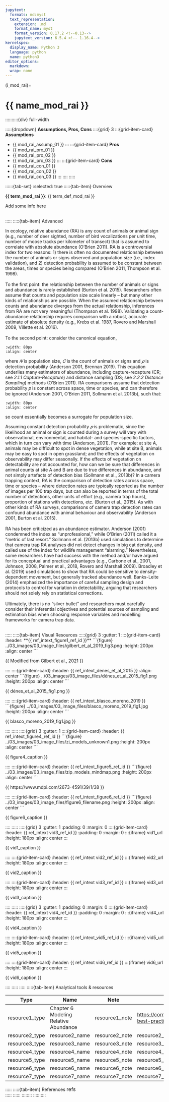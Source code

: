 ```yaml
---
jupytext:
  formats: md:myst
  text_representation:
    extension: .md
    format_name: myst
    format_version: 0.17.2 <!--0.13-->
    jupytext_version: 6.5.4 <!-- 1.16.4-->
kernelspec:
  display_name: Python 3
  language: python
  name: python3
editor_options: 
  markdown: 
  wrap: none
---
```

(i_mod_rai)=
# {{ name_mod_rai }}
<!--**{{ name_mod_rai }}**
*{{ mod_appl_mod_rai }}*
**{{ term_mod_rai }}**: {{ term_def_mod_rai }}-->

::::::::::{div} full-width

:::::{dropdown} **Assumptions, Pros, Cons**
::::{grid} 3
:::{grid-item-card} **Assumptions**
- {{ mod_rai_assump_01 }}
:::
:::{grid-item-card} **Pros** 
- {{ mod_rai_pro_01 }}
- {{ mod_rai_pro_02 }}
- {{ mod_rai_pro_03 }}
:::
:::{grid-item-card} **Cons**
- {{ mod_rai_con_01 }}
- {{ mod_rai_con_02 }}
- {{ mod_rai_con_03 }}
:::
::::
:::::

::::::{tab-set}
:selected: true
:::::{tab-item} Overview

**{{ term_mod_rai }}**: {{ term_def_mod_rai }} 
<br/><p>
Add some info here

<p><br/>
:::::
:::::{tab-item} Advanced
<br/><p>
In ecology, relative abundance (RA) is any count of animals or animal sign (e.g., number of deer sighted, number of bird vocalizations per unit time, number of moose tracks per kilometer of transect) that is assumed to correlate with absolute abundance (O’Brien 2011). RA is a controversial index for two reasons: 1) there is often no documented relationship between the number of animals or signs observed and population size (i.e., index validation), and 2) detection probability is assumed to be constant between the areas, times or species being compared (O’Brien 2011, Thompson et al. 1998). <br>
<br>
To the first point: the relationship between the number of animals or signs and abundance is rarely established (Burton et al. 2015). Researchers often assume that counts and population size scale linearly – but many other kinds of relationships are possible. When the assumed relationship between counts and abundance diverges from the actual relationship, inferences from RA are not very meaningful (Thompson et al. 1998). Validating a count-abundance relationship requires comparison with a robust, accurate estimate of absolute density (e.g., Krebs et al. 1987, Rovero and Marshall 2009, Villette et al. 2016). <br>
<br>
To the second point: consider the canonical equation,<br>

```{figure} ../03_images/03_image_files/clarke_et_al_2023_eqn_rai1.png
:width: 80px
:align: center
```  

where *𝑁* is population size, *𝐶* is the count of animals or signs and *𝑝* is detection probability (Anderson 2001, Brennan 2019). This equation underlies many estimators of abundance, including capture-recapture (CR; see *2.1.1 Capture-Recapture*) and distance sampling (DS; see *2.2.2 Distance Sampling*) methods (O’Brien 2011). RA comparisons assume that detection probability 𝑝 is constant across space, time or species, and can therefore be ignored (Anderson 2001, O’Brien 2011, Sollmann et al. 2013b), such that: 

```{figure} ../03_images/03_image_files/clarke_et_al_2023_eqn_rai2.png
:width: 80px
:align: center
```  

so count essentially becomes a surrogate for population size.

Assuming constant detection probability *𝑝* is problematic, since the likelihood an animal or sign is counted during a survey will vary with observational, environmental, and habitat- and species-specific factors, which in turn can vary with time (Anderson, 2001). For example: at site A, animals may be difficult to spot in dense vegetation, while at site B, animals may be easy to spot in open grassland; and the effects of vegetation on observability may differ seasonally. If the effects of vegetation on detectability are not accounted for, how can we be sure that differences in animal counts at site A and B are due to true differences in abundance, and not simply artefacts of detection bias (Sollmann et al., 2013b)? 
In a camera trapping context, RA is the comparison of detection rates across space, time or species – where detection rates are typically reported as the number of images per 100 trap days, but can also be reported in terms of the total number of detections, other units of effort (e.g., camera trap hours), proportion of stations with detections, etc. (Burton et al., 2015). As with other kinds of RA surveys, comparisons of camera trap detection rates can confound abundance with animal behaviour and observability (Anderson 2001, Burton et al. 2015). <br>
<br>
RA has been criticized as an abundance estimator. Anderson (2001) condemned the index as “unprofessional,” while O’Brien (2011) called it a “metric of last resort.” Sollmann et al. (2013b) used simulations to determine that camera trap RA analyses did not detect changes in big cat density, and called use of the index for wildlife management “alarming.” Nevertheless, some researchers have had success with the method and/or have argued for its conceptual and practical advantages (e.g., Carbone et al., 2001, Johnson, 2008, Palmer et al., 2018, Rovero and Marshall 2009). Broadley et al. (2019) used simulations to show that RA could be sensitive to density-dependent movement, but generally tracked abundance well. Banks-Leite (2014) emphasized the importance of careful sampling design and protocols to control for variation in detectability, arguing that researchers should not solely rely on statistical corrections. <br>
<br>
Ultimately, there is no “silver bullet” and researchers must carefully consider their inferential objectives and potential sources of sampling and estimation bias when choosing response variables and modelling frameworks for camera trap data. <br>
<p><br/>
:::::
:::::{tab-item} Visual Resources
:::::{grid} 3
:gutter: 1
::::{grid-item-card}
:header: **{{ ref_intext_figure1_ref_id }}**
```{figure} ../03_images/03_image_files/gilbert_et_al_2019_fig3.png
:height: 200px
:align: center
```
<p>{{ Modified from Gilbert et al., 2021 }}<p/>
::::
::::{grid-item-card}
:header: {{ ref_intext_denes_et_al_2015 }}
:align: center
```{figure} ../03_images/03_image_files/dénes_et_al_2015_fig1.png 
:height: 200px
:align: center
```
<p>{{ dénes_et_al_2015_fig1.png }}<p/>
::::
::::{grid-item-card}
:header: {{ ref_intext_blasco_moreno_2019 }}
```{figure} ../03_images/03_image_files/blasco_moreno_2019_fig1.jpg 
:height: 200px
:align: center
```
<p>{{ blasco_moreno_2019_fig1.jpg }}<p/>
::::
:::::
:::::{grid} 3
:gutter: 1
::::{grid-item-card}
:header: {{ ref_intext_figure4_ref_id }}
```{figure} ../03_images/03_image_files/zi_models_unknown1.png 
:height: 200px
:align: center
```
<p>{{ figure4_caption }}<p/>
::::
::::{grid-item-card}
:header: {{ ref_intext_figure5_ref_id }}
```{figure} ../03_images/03_image_files/zip_models_mindmap.png 
:height: 200px
:align: center
```
<p>{{ https://www.mdpi.com/2673-4591/39/1/38 }}<p/>
::::
::::{grid-item-card}
:header: {{ ref_intext_figure6_ref_id }}
```{figure} ../03_images/03_image_files/figure6_filename.png
:height: 200px
:align: center
```
<p>{{ figure6_caption }}<p/>
::::
:::::
:::::{grid} 3
:gutter: 1
:padding: 0
:margin: 0
::::{grid-item-card}
:header: {{ ref_intext vid3_ref_id }}
:padding: 0
:margin: 0
:::{iframe} vid1_url 
:height: 180px
:align: center
:::
<br/><p>{{ vid1_caption }}<p/>
::::
::::{grid-item-card}
:header: {{ ref_intext vid2_ref_id }} 
:::{iframe} vid2_url
:height: 180px
:align: center
:::
<br/><p>{{ vid2_caption }}<p/>
::::
::::{grid-item-card}
:header: {{ ref_intext vid3_ref_id }}
:::{iframe} vid3_url
:height: 180px
:align: center
:::
<br/><p>{{ vid3_caption }}<p/>
::::
:::::
:::::{grid} 3
:gutter: 1
:padding: 0
:margin: 0
::::{grid-item-card}
:header: {{ ref_intext vid4_ref_id }} 
:padding: 0
:margin: 0
:::{iframe} vid4_url 
:height: 180px
:align: center
:::
<br/><p>{{ vid4_caption }}<p/>
::::
::::{grid-item-card}
:header: {{ ref_intext_vid5_ref_id }}
:::{iframe} vid5_url
:height: 180px
:align: center
:::
<br/><p>{{ vid5_caption }}<p/>
::::
::::{grid-item-card}
:header: {{ ref_intext vid6_ref_id }}
:::{iframe} vid6_url
:height: 180px
:align: center
:::
<br/><p>{{ vid6_caption }}<p/>
::::
:::::
:::::
:::::{tab-item} Analytical tools & resources

| **Type**       | **Name**       | **Note**       | **URL**       | **ref_id**       |
|----------------|----------------|----------------|---------------|------------------|
| resource1_type | Chapter 6 Modeling Relative Abundance | resource1_note | <https://cornelllabofornithology.github.io/ebird-best-practices/abundance.html> | resource1_ref_id |
| resource2_type | resource2_name | resource2_note | resource2_url | resource2_ref_id |
| resource3_type | resource3_name | resource3_note | resource3_url | resource3_ref_id |
| resource4_type | resource4_name | resource4_note | resource4_url | resource4_ref_id |
| resource5_type | resource5_name | resource5_note | resource5_url | resource5_ref_id |
| resource6_type | resource6_name | resource6_note | resource6_url | resource6_ref_id |
| resource7_type | resource7_name | resource7_note | resource7_url | resource7_ref_id |
:::::
:::::{tab-item} References
<font size="3">
  refs
</font>\
:::::
::::::
::::::::
::::::::::